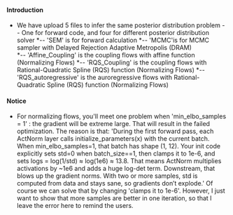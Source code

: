 #### Introduction
* We have upload 5 files to infer the same posterior distribution problem -- One for forward code, and four for different posterior distribution solver 
*-- 'SEM' is for forward calculation
*-- 'MCMC'is for MCMC sampler with  Delayed Rejection Adaptive Metropolis (DRAM)  
*-- 'Affine_Coupling' is the coupling flows with affine function (Normalizing Flows)
*-- 'RQS_Coupling' is the coupling flows with Rational-Quadratic Spline (RQS) function (Normalizing Flows)
*-- 'RQS_autoregressive' is the auroregressive flows with Rational-Quadratic Spline (RQS) function (Normalizing Flows)

#### Notice
* For normalizing flows, you'll meet one problem when 'min_elbo_samples = 1' : the gradient will be extreme large. That will result in the failed optimization.
The reason is that:
'During the first forward pass, each ActNorm layer calls initialize_parameters(x) with the current batch. When min_elbo_samples=1, that batch has shape (1, 12).
Your init code explicitly sets std=0 when batch_size==1, then clamps it to 1e-6, and sets logs = log(1/std) ≈ log(1e6) ≈ 13.8. That means ActNorm multiplies activations by ~1e6 and adds a huge log-det term.
Downstream, that blows up the gradient norms. With two or more samples, std is computed from data and stays sane, so gradients don’t explode.'
Of course we can solve that by changing 'clamps it to 1e-6'. However, I just want to show that more samples are better in one iteration, so that I leave the error here to remind the users.
     

